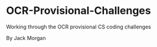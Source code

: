 # OCR-Provisional-Challenges
Working through the OCR provisional CS coding challenges

By Jack Morgan
